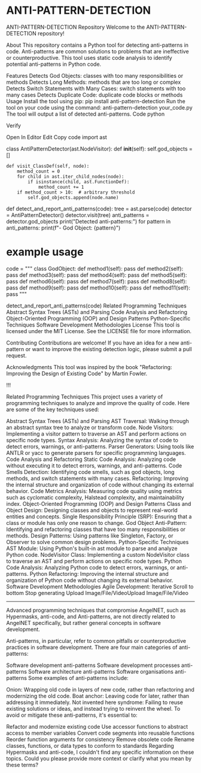 # ANTI-PATTERN-DETECTION




ANTI-PATTERN-DETECTION Repository
Welcome to the ANTI-PATTERN-DETECTION repository!

About
This repository contains a Python tool for detecting anti-patterns in code. Anti-patterns are common solutions to problems that are ineffective or counterproductive. This tool uses static code analysis to identify potential anti-patterns in Python code.

Features
Detects God Objects: classes with too many responsibilities or methods
Detects Long Methods: methods that are too long or complex
Detects Switch Statements with Many Cases: switch statements with too many cases
Detects Duplicate Code: duplicate code blocks or methods
Usage
Install the tool using pip: pip install anti-pattern-detection
Run the tool on your code using the command: anti-pattern-detection your_code.py
The tool will output a list of detected anti-patterns.
Code
python

Verify

Open In Editor
Edit
Copy code
import ast

class AntiPatternDetector(ast.NodeVisitor):
    def __init__(self):
        self.god_objects = []

    def visit_ClassDef(self, node):
        method_count = 0
        for child in ast.iter_child_nodes(node):
            if isinstance(child, ast.FunctionDef):
                method_count += 1
        if method_count > 10:  # arbitrary threshold
            self.god_objects.append(node.name)

def detect_and_report_anti_patterns(code):
    tree = ast.parse(code)
    detector = AntiPatternDetector()
    detector.visit(tree)
    anti_patterns = detector.god_objects
    print("Detected anti-patterns:")
    for pattern in anti_patterns:
        print(f"- God Object: {pattern}")

# example usage
code = """
class GodObject:
    def method1(self):
        pass
    def method2(self):
        pass
    def method3(self):
        pass
    def method4(self):
        pass
    def method5(self):
        pass
    def method6(self):
        pass
    def method7(self):
        pass
    def method8(self):
        pass
    def method9(self):
        pass
    def method10(self):
        pass
    def method11(self):
        pass
"""

detect_and_report_anti_patterns(code)
Related Programming Techniques
Abstract Syntax Trees (ASTs) and Parsing
Code Analysis and Refactoring
Object-Oriented Programming (OOP) and Design Patterns
Python-Specific Techniques
Software Development Methodologies
License
This tool is licensed under the MIT License. See the LICENSE file for more information.

Contributing
Contributions are welcome! If you have an idea for a new anti-pattern or want to improve the existing detection logic, please submit a pull request.

Acknowledgments
This tool was inspired by the book "Refactoring: Improving the Design of Existing Code" by Martin Fowler.











!!!

Related Programming Techniques
This project uses a variety of programming techniques to analyze and improve the quality of code. Here are some of the key techniques used:

Abstract Syntax Trees (ASTs) and Parsing
AST Traversal: Walking through an abstract syntax tree to analyze or transform code.
Node Visitors: Implementing a visitor pattern to traverse an AST and perform actions on specific node types.
Syntax Analysis: Analyzing the syntax of code to detect errors, warnings, or anti-patterns.
Parser Generators: Using tools like ANTLR or yacc to generate parsers for specific programming languages.
Code Analysis and Refactoring
Static Code Analysis: Analyzing code without executing it to detect errors, warnings, and anti-patterns.
Code Smells Detection: Identifying code smells, such as god objects, long methods, and switch statements with many cases.
Refactoring: Improving the internal structure and organization of code without changing its external behavior.
Code Metrics Analysis: Measuring code quality using metrics such as cyclomatic complexity, Halstead complexity, and maintainability index.
Object-Oriented Programming (OOP) and Design Patterns
Class and Object Design: Designing classes and objects to represent real-world entities and concepts.
Single Responsibility Principle (SRP): Ensuring that a class or module has only one reason to change.
God Object Anti-Pattern: Identifying and refactoring classes that have too many responsibilities or methods.
Design Patterns: Using patterns like Singleton, Factory, or Observer to solve common design problems.
Python-Specific Techniques
AST Module: Using Python's built-in ast module to parse and analyze Python code.
NodeVisitor Class: Implementing a custom NodeVisitor class to traverse an AST and perform actions on specific node types.
Python Code Analysis: Analyzing Python code to detect errors, warnings, or anti-patterns.
Python Refactoring: Improving the internal structure and organization of Python code without changing its external behavior.
Software Development Methodologies
Agile Development: Iterative
Scroll to bottom
Stop generating
Upload Image/File/VideoUpload Image/File/Video

---



Advanced programming techniques that compromise AngelNET, such as Hypermasks, anti-code, and Anti-patterns, are not directly related to AngelNET specifically, but rather general concepts in software development.

Anti-patterns, in particular, refer to common pitfalls or counterproductive practices in software development. There are four main categories of anti-patterns:

Software development anti-patterns
Software development processes anti-patterns
Software architecture anti-patterns
Software organisations anti-patterns
Some examples of anti-patterns include:

Onion: Wrapping old code in layers of new code, rather than refactoring and modernizing the old code.
Boat anchor: Leaving code for later, rather than addressing it immediately.
Not invented here syndrome: Failing to reuse existing solutions or ideas, and instead trying to reinvent the wheel.
To avoid or mitigate these anti-patterns, it's essential to:

Refactor and modernize existing code
Use accessor functions to abstract access to member variables
Convert code segments into reusable functions
Reorder function arguments for consistency
Remove obsolete code
Rename classes, functions, or data types to conform to standards
Regarding Hypermasks and anti-code, I couldn't find any specific information on these topics. Could you please provide more context or clarify what you mean by these terms?


